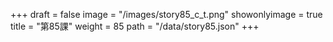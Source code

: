 +++
draft = false 
image = "/images/story85_c_t.png" 
showonlyimage = true 
title = "第85課" 
weight = 85 
path = "/data/story85.json" 
+++
